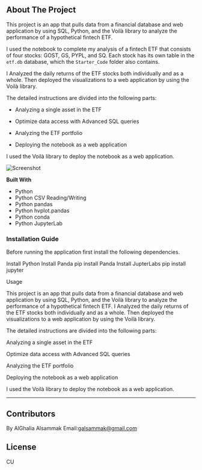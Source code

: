 ## About The Project

This project is an app that pulls data from a financial database and web application by using SQL, Python, and the Voilà library to analyze the performance of a hypothetical fintech ETF.

I used the notebook to complete my analysis of a fintech ETF that consists of four stocks: GOST, GS, PYPL, and SQ. Each stock has its own table in the `etf.db` database, which the `Starter_Code` folder also contains.

I Analyzed the daily returns of the ETF stocks both individually and as a whole. Then deployed the visualizations to a web application by using the Voilà library.

The detailed instructions are divided into the following parts:

* Analyzing a single asset in the ETF

* Optimize data access with Advanced SQL queries

* Analyzing the ETF portfolio

* Deploying the notebook as a web application

I used the Voilà library to deploy the notebook as a web application. 

![Screenshot](https://github.com/alghalia/Challenge_7/blob/main/images/Voila%CC%80%20jpeg.jpeg)






**Built With**
- Python
- Python CSV Reading/Writing
- Python pandas
- Python hvplot.pandas
- Python conda
- Python JupyterLab


### Installation Guide
Before running the application first install the following dependencies.

Install Python
Install Panda
pip install Panda
Install JupterLabs
pip install jupyter


Usage

This project is an app that pulls data from a financial database and web application by using SQL, Python, and the Voilà library to analyze the performance of a hypothetical fintech ETF.
I Analyzed the daily returns of the ETF stocks both individually and as a whole. Then deployed the visualizations to a web application by using the Voilà library.

The detailed instructions are divided into the following parts:

Analyzing a single asset in the ETF

Optimize data access with Advanced SQL queries

Analyzing the ETF portfolio

Deploying the notebook as a web application

I used the Voilà library to deploy the notebook as a web application.

---
## Contributors
By AlGhalia Alsammak
Email:galsammak@gmail.com
## License
CU
